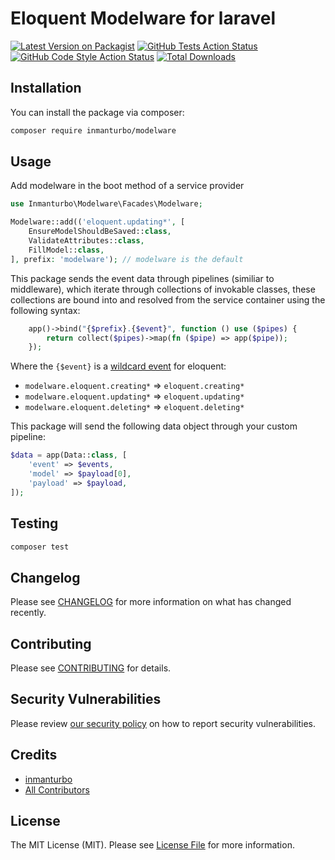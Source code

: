 # Eloquent Modelware for laravel

[![Latest Version on Packagist](https://img.shields.io/packagist/v/inmanturbo/modelware.svg?style=flat-square)](https://packagist.org/packages/inmanturbo/modelware)
[![GitHub Tests Action Status](https://img.shields.io/github/actions/workflow/status/inmanturbo/modelware/run-tests.yml?branch=main&label=tests&style=flat-square)](https://github.com/inmanturbo/modelware/actions?query=workflow%3Arun-tests+branch%3Amain)
[![GitHub Code Style Action Status](https://img.shields.io/github/actions/workflow/status/inmanturbo/modelware/fix-php-code-style-issues.yml?branch=main&label=code%20style&style=flat-square)](https://github.com/inmanturbo/modelware/actions?query=workflow%3A"Fix+PHP+code+style+issues"+branch%3Amain)
[![Total Downloads](https://img.shields.io/packagist/dt/inmanturbo/modelware.svg?style=flat-square)](https://packagist.org/packages/inmanturbo/modelware)

## Installation

You can install the package via composer:

```bash
composer require inmanturbo/modelware
```

## Usage

Add modelware in the boot method of a service provider

```php
use Inmanturbo\Modelware\Facades\Modelware;

Modelware::add(('eloquent.updating*', [
    EnsureModelShouldBeSaved::class,
    ValidateAttributes::class,
    FillModel::class,
], prefix: 'modelware'); // modelware is the default
```

This package sends the event data through pipelines (similiar to middleware), which iterate through collections of invokable classes, these collections are bound into and resolved from the service container using the following syntax:

```php
    app()->bind("{$prefix}.{$event}", function () use ($pipes) {
        return collect($pipes)->map(fn ($pipe) => app($pipe));
    });
```

Where the `{$event}` is a [wildcard event](https://laravel.com/docs/11.x/events#wildcard-event-listeners) for eloquent:

- `modelware.eloquent.creating*` => `eloquent.creating*`
- `modelware.eloquent.updating*` => `eloquent.updating*`
- `modelware.eloquent.deleting*` => `eloquent.deleting*`

This package will send the following data object through your custom pipeline:

```php
$data = app(Data::class, [
    'event' => $events,
    'model' => $payload[0],
    'payload' => $payload,
]);
```

## Testing

```bash
composer test
```

## Changelog

Please see [CHANGELOG](CHANGELOG.md) for more information on what has changed recently.

## Contributing

Please see [CONTRIBUTING](CONTRIBUTING.md) for details.

## Security Vulnerabilities

Please review [our security policy](../../security/policy) on how to report security vulnerabilities.

## Credits

- [inmanturbo](https://github.com/inmanturbo)
- [All Contributors](../../contributors)

## License

The MIT License (MIT). Please see [License File](LICENSE.md) for more information.
